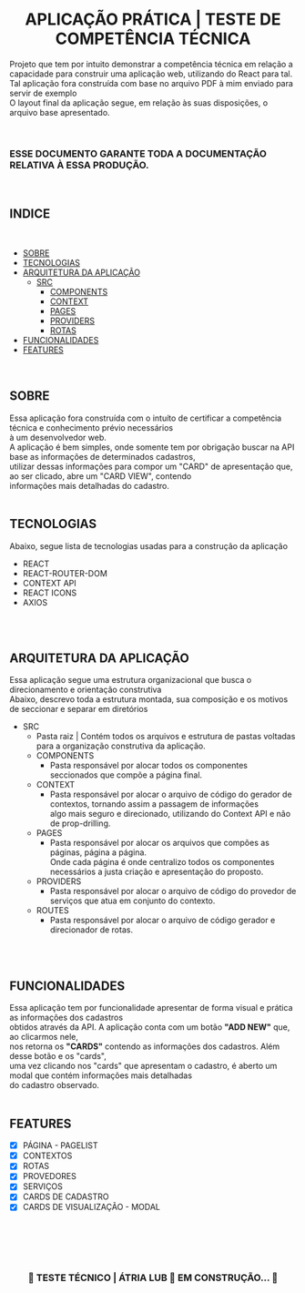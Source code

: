 <H1 ALIGN=CENTER><strong> APLICAÇÃO PRÁTICA | TESTE DE COMPETÊNCIA TÉCNICA </strong></H1>

Projeto que tem por intuito demonstrar a competência técnica em relação a capacidade para construir uma aplicação web, utilizando do React para tal. <br>
Tal aplicação fora construída com base no arquivo PDF à mim enviado para servir de exemplo<br>
O layout final da aplicação segue, em relação às suas disposições, o arquivo base apresentado.

<br>
<H3><strong>ESSE DOCUMENTO GARANTE TODA A DOCUMENTAÇÃO RELATIVA À ESSA PRODUÇÃO.</strong></h3>
<br>

## <strong>INDICE</strong> 
<br>

<!--ts-->
- [SOBRE](#sobre)
- [TECNOLOGIAS](#tecnologias)
- [ARQUITETURA DA APLICAÇÃO](#arquitetura-da-aplicação)
  - [SRC](#src)
    - [COMPONENTS](#components)
    - [CONTEXT](#context)
    - [PAGES](#pages)
    - [PROVIDERS](#providers)
    - [ROTAS](#rotas)
- [FUNCIONALIDADES](#funcionalidades)
- [FEATURES](#features)
<!--te-->

<br>

## <strong>SOBRE</strong> 

Essa aplicação fora construída com o intuíto de certificar a competência técnica e conhecimento prévio necessários <br>
à um desenvolvedor web. <br>
A aplicação é bem simples, onde somente tem por obrigação buscar na API base as informações de determinados cadastros, <br>
utilizar dessas informações para compor um "CARD" de apresentação que, ao ser clicado, abre um "CARD VIEW", contendo <br>
informações mais detalhadas do cadastro.
<BR>
<BR>

## <strong>TECNOLOGIAS</strong>

Abaixo, segue lista de tecnologias usadas para a construção da aplicação 

 - REACT 
 - REACT-ROUTER-DOM
 - CONTEXT API
 - REACT ICONS
 - AXIOS
<BR>
<BR>

## <strong>ARQUITETURA DA APLICAÇÃO</strong> 

Essa aplicação segue uma estrutura organizacional que busca o direcionamento e orientação construtiva <br>
Abaixo, descrevo toda a estrutura montada, sua composição e os motivos de seccionar e separar em diretórios <br>

  - SRC
    - Pasta raiz | Contém todos os arquivos e estrutura de pastas voltadas para a organização construtiva da aplicação.
    - COMPONENTS
        - Pasta responsável por alocar todos os componentes seccionados que compõe a página final.
    - CONTEXT
        - Pasta responsável por alocar o arquivo de código do gerador de contextos, tornando assim a passagem de informações <br>
        algo mais seguro e direcionado, utilizando do Context API e não de prop-drilling. 
    - PAGES
        - Pasta responsável por alocar os arquivos que compões as páginas, página a página. <br>
        Onde cada página é onde centralizo todos os componentes necessários a justa criação e apresentação do proposto.
    - PROVIDERS
        - Pasta responsável por alocar o arquivo de código do provedor de serviços que atua em conjunto do contexto.
     - ROUTES
        - Pasta responsável por alocar o arquivo de código gerador e direcionador de rotas.
<BR>
<BR>

## <strong> FUNCIONALIDADES </strong> 

Essa aplicação tem por funcionalidade apresentar de forma visual e prática as informações dos cadastros <br>
obtidos através da API. A aplicação conta com um botão <strong>"ADD NEW"</strong> que, ao clicarmos nele, <br>
nos retorna os <strong>"CARDS"</strong> contendo as informações dos cadastros. Além desse botão e os "cards", <br>
uma vez clicando nos "cards" que apresentam o cadastro, é aberto um modal que contém informações mais detalhadas <br>
do cadastro observado. 
<BR>
<BR>

## <strong> FEATURES </strong> 

 - [X] PÁGINA - PAGELIST
 - [X] CONTEXTOS
 - [x] ROTAS 
 - [X] PROVEDORES
 - [X] SERVIÇOS
 - [X] CARDS DE CADASTRO
 - [X] CARDS DE VISUALIZAÇÃO - MODAL 

<BR>
<BR>
<BR>
<BR>

<h3 align="center"> <STRONG>
	🚧 TESTE TÉCNICO | ÁTRIA LUB 🚀 EM CONSTRUÇÃO...  🚧
</STRONG></h3>
